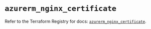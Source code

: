 # `azurerm_nginx_certificate`

Refer to the Terraform Registry for docs: [`azurerm_nginx_certificate`](https://registry.terraform.io/providers/hashicorp/azurerm/3.102.0/docs/resources/nginx_certificate).
